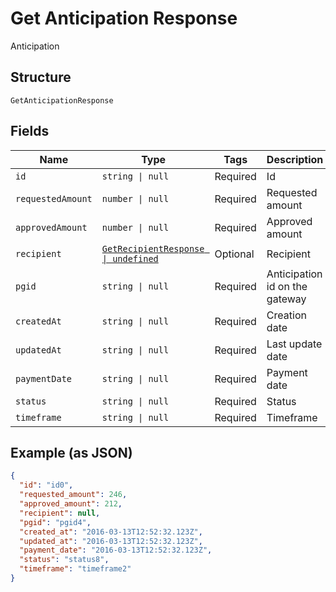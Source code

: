 
# Get Anticipation Response

Anticipation

## Structure

`GetAnticipationResponse`

## Fields

| Name | Type | Tags | Description |
|  --- | --- | --- | --- |
| `id` | `string \| null` | Required | Id |
| `requestedAmount` | `number \| null` | Required | Requested amount |
| `approvedAmount` | `number \| null` | Required | Approved amount |
| `recipient` | [`GetRecipientResponse \| undefined`](../../doc/models/get-recipient-response.md) | Optional | Recipient |
| `pgid` | `string \| null` | Required | Anticipation id on the gateway |
| `createdAt` | `string \| null` | Required | Creation date |
| `updatedAt` | `string \| null` | Required | Last update date |
| `paymentDate` | `string \| null` | Required | Payment date |
| `status` | `string \| null` | Required | Status |
| `timeframe` | `string \| null` | Required | Timeframe |

## Example (as JSON)

```json
{
  "id": "id0",
  "requested_amount": 246,
  "approved_amount": 212,
  "recipient": null,
  "pgid": "pgid4",
  "created_at": "2016-03-13T12:52:32.123Z",
  "updated_at": "2016-03-13T12:52:32.123Z",
  "payment_date": "2016-03-13T12:52:32.123Z",
  "status": "status8",
  "timeframe": "timeframe2"
}
```

